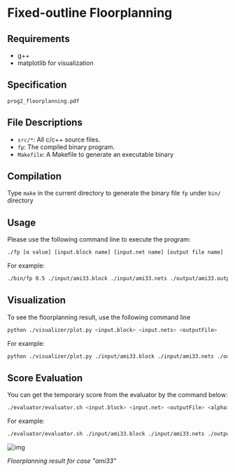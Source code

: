 # Fixed-outline Floorplanning

## Requirements

- g++
- matplotlib for visualization

## Specification

`prog2_floorplanning.pdf`

## File Descriptions

- `src/*`: All c/c++ source files.
- `fp`: The compiled binary program.
- `Makefile`: A Makefile to generate an executable binary

## Compilation

Type `make` in the current directory to generate the binary file `fp` under `bin/` directory

## Usage

Please use the following command line to execute the program:

```bash
./fp [α value] [input.block name] [input.net name] [output file name]
```

For example:

```bash
./bin/fp 0.5 ./input/ami33.block ./input/ami33.nets ./output/ami33.output
```

## Visualization

To see the floorplanning result, use the following command line

```bash
python ./visualizer/plot.py <input.block> <input.nets> <outputFile>
```

For example:

```bash
python ./visualizer/plot.py ./input/ami33.block ./input/ami33.nets ./output/ami33.output
```

## Score Evaluation

You can get the temporary score from the evaluator by the command below:

```bash
./evaluator/evaluator.sh <input.block> <input.net> <outputFile> <alpha>
```

For example:

```bash
./evaluator/evaluator.sh ./input/ami33.block ./input/ami33.nets ./output/ami33.output 0.5
```

![img](https://github.com/hschi1106/NTU_PhysicalDesign_2024/tree/main/pa2/visualizer/png/ami33.png)

*Floorplanning result for case "ami33"*

